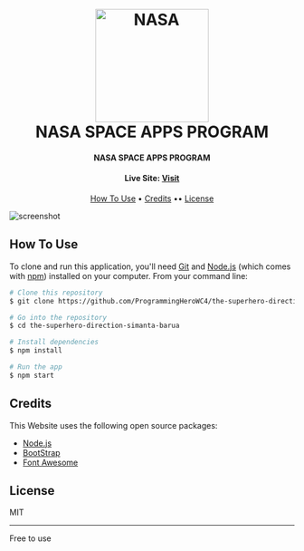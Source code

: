 
<h1 align="center">
  <br>
  <a href="https://friendly-feynman-9d3cfc.netlify.app/"><img src="https://www.nasa.gov/sites/all/themes/custom/nasatwo/images/nasa-logo.svg" alt="NASA" width="200"></a>
  <br>
  NASA SPACE APPS PROGRAM
  <br>
</h1>

<h4 align="center">NASA SPACE APPS PROGRAM</h4>
<h4 align="center">Live Site:  <a href="https://friendly-feynman-9d3cfc.netlify.app/">Visit</a></h4>

<p align="center">
  <a href="#how-to-use">How To Use</a> •
  <a href="#credits">Credits</a> ••
  <a href="#license">License</a>
</p>

![screenshot](https://i.ibb.co/qBnvZH0/Screenshot-2021-09-26-at-22-59-42-NASA-Space-App-Program.png)


## How To Use

To clone and run this application, you'll need [Git](https://git-scm.com) and [Node.js](https://nodejs.org/en/download/) (which comes with [npm](http://npmjs.com)) installed on your computer. From your command line:

```bash
# Clone this repository
$ git clone https://github.com/ProgrammingHeroWC4/the-superhero-direction-simanta-barua.git

# Go into the repository
$ cd the-superhero-direction-simanta-barua

# Install dependencies
$ npm install

# Run the app
$ npm start
```


## Credits

This Website uses the following open source packages:

- [Node.js](https://nodejs.org/)
- [BootStrap](https://getbootstrap.com/)
- [Font Awesome](https://fontawesome.com/)


## License

MIT

---
Free to use 
